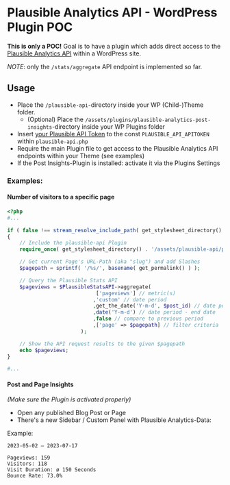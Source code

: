 Plausible Analytics API - WordPress Plugin POC
===

**This is only a POC!** Goal is to have a plugin which adds direct access to the [Plausible Analytics API](https://plausible.io/docs/stats-api) within a WordPress site.

_NOTE_: only the `/stats/aggregate` API endpoint is implemented so far.

## Usage

* Place the `/plausible-api`-directory inside your WP (Child-)Theme folder.
  * (Optional) Place the `/assets/plugins/plausible-analytics-post-insights`-directory inside your WP Plugins folder
* Insert [your Plausible API Token](https://plausible.io/settings) to the const `PLAUSIBLE_API_APITOKEN` within `plausible-api.php`
* Require the main Plugin file to get access to the Plausible Analytics API endpoints within your Theme (see examples)
* If the Post Insights-Plugin is installed: activate it via the Plugins Settings

### Examples:

#### Number of visitors to a specific page

```php
<?php
#...

if ( false !== stream_resolve_include_path( get_stylesheet_directory() . '/assets/plausible-api/plausible-api.php' ) )
{
	// Include the plausible-api Plugin
	require_once( get_stylesheet_directory() . '/assets/plausible-api/plausible-api.php' );

	// Get current Page's URL-Path (aka "slug") and add Slashes
	$pagepath = sprintf( '/%s/', basename( get_permalink() ) );

	// Query the Plausible Stats API
	$pageviews = $PlausibleStatsAPI->aggregate(
							 ['pageviews'] // metric(s)
							,'custom' // date period
							,get_the_date('Y-m-d', $post_id) // date period - start date
							,date('Y-m-d') // date period - end date
							,false // compare to previous period
							,['page' => $pagepath] // filter criteria
						);

	// Show the API request results to the given $pagepath
	echo $pageviews;
}

#...
```

#### Post and Page Insights

_(Make sure the Plugin is activated properly)_

* Open any published Blog Post or Page
* There's a new Sidebar / Custom Panel with Plausible Analytics-Data:

Example:
```
2023-05-02 — 2023-07-17

Pageviews: 159
Visitors: 118
Visit Duration: ø 150 Seconds
Bounce Rate: 73.0%
```
